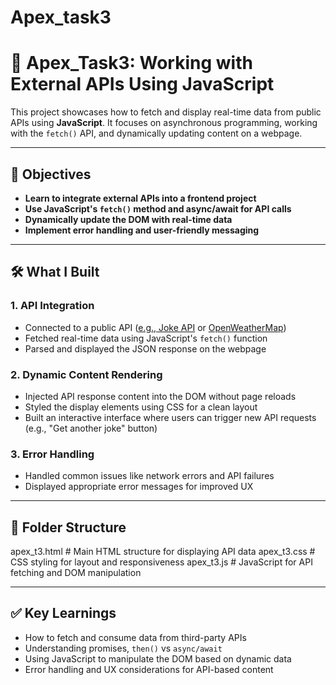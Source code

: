 # Apex_task3
# 🚀 Apex_Task3: Working with External APIs Using JavaScript

This project showcases how to fetch and display real-time data from public APIs using **JavaScript**. It focuses on asynchronous programming, working with the `fetch()` API, and dynamically updating content on a webpage.

---

## 📌 Objectives

- **Learn to integrate external APIs into a frontend project**
- **Use JavaScript's `fetch()` method and async/await for API calls**
- **Dynamically update the DOM with real-time data**
- **Implement error handling and user-friendly messaging**

---

## 🛠️ What I Built

### 1. API Integration
- Connected to a public API ([e.g., Joke API](https://official-joke-api.appspot.com/) or [OpenWeatherMap](https://openweathermap.org/api))
- Fetched real-time data using JavaScript's `fetch()` function
- Parsed and displayed the JSON response on the webpage

### 2. Dynamic Content Rendering
- Injected API response content into the DOM without page reloads
- Styled the display elements using CSS for a clean layout
- Built an interactive interface where users can trigger new API requests (e.g., "Get another joke" button)

### 3. Error Handling
- Handled common issues like network errors and API failures
- Displayed appropriate error messages for improved UX

---

## 📂 Folder Structure
apex_t3.html # Main HTML structure for displaying API data
apex_t3.css # CSS styling for layout and responsiveness
apex_t3.js # JavaScript for API fetching and DOM manipulation

---

## ✅ Key Learnings
- How to fetch and consume data from third-party APIs
- Understanding promises, `then()` vs `async/await`
- Using JavaScript to manipulate the DOM based on dynamic data
- Error handling and UX considerations for API-based content
